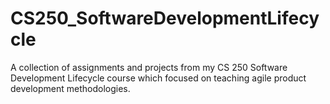 # CS250_SoftwareDevelopmentLifecycle
A collection of assignments and projects from my CS 250 Software Development Lifecycle course which focused on teaching agile product development methodologies.
